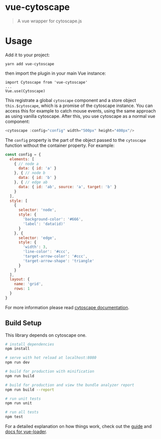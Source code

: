 # vue-cytoscape

> A vue wrapper for cytoscape.js

# Usage
Add it to your project:
```
yarn add vue-cytoscape
```
then import the plugin in your main Vue instance:
```
import Cytoscape from 'vue-cytoscape'
...
Vue.use(Cytoscape)
```
This registrate a global `cytoscape` component and a store object `this.$cytoscape`, which is a promise of the cytoscape instance. You can access this for example to catch mouse events, using the same approach as using vanilla cytoscape. 
After this, you use cytoscape as a normal vue component:
```javascript
<cytoscape :config="config" width="500px" height="400px"/>
```
The `config` property is the part of the object passed to the `cytoscape` function without the container property. For example:
```javascript
const config = {
  elements: [
    { // node a
      data: { id: 'a' }
    }, { // node b
      data: { id: 'b' }
    }, { // edge ab
      data: { id: 'ab', source: 'a', target: 'b' }
    }
  ],
  style: [
    {
      selector: 'node',
      style: {
        'background-color': '#666',
        'label': 'data(id)'
      }
    }, {
      selector: 'edge',
      style: {
        'width': 3,
        'line-color': '#ccc',
        'target-arrow-color': '#ccc',
        'target-arrow-shape': 'triangle'
      }
    }
  ],
  layout: {
    name: 'grid',
    rows: 1
  }
}
```
For more information please read [cytoscape documentation](http://js.cytoscape.org/#getting-started/initialisation).

## Build Setup
This library depends on cytoscape one.

``` bash
# install dependencies
npm install

# serve with hot reload at localhost:8080
npm run dev

# build for production with minification
npm run build

# build for production and view the bundle analyzer report
npm run build --report

# run unit tests
npm run unit

# run all tests
npm test
```

For a detailed explanation on how things work, check out the [guide](http://vuejs-templates.github.io/webpack/) and [docs for vue-loader](http://vuejs.github.io/vue-loader).
